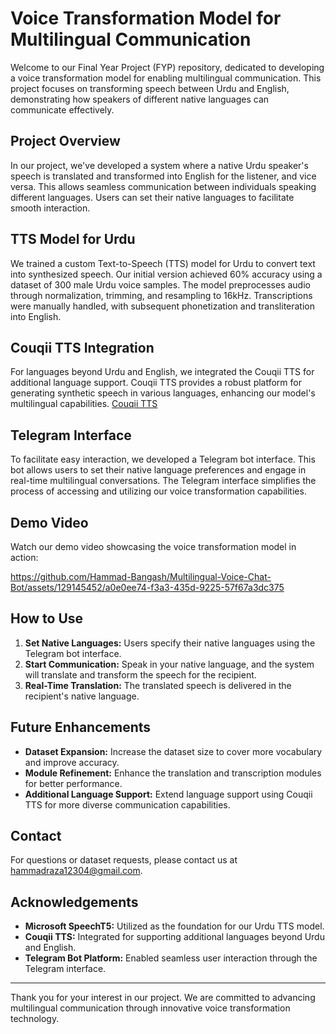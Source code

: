 # Voice Transformation Model for Multilingual Communication

Welcome to our Final Year Project (FYP) repository, dedicated to developing a voice transformation model for enabling multilingual communication. This project focuses on transforming speech between Urdu and English, demonstrating how speakers of different native languages can communicate effectively.

## Project Overview

In our project, we've developed a system where a native Urdu speaker's speech is translated and transformed into English for the listener, and vice versa. This allows seamless communication between individuals speaking different languages. Users can set their native languages to facilitate smooth interaction.

## TTS Model for Urdu

We trained a custom Text-to-Speech (TTS) model for Urdu to convert text into synthesized speech. Our initial version achieved 60% accuracy using a dataset of 300 male Urdu voice samples. The model preprocesses audio through normalization, trimming, and resampling to 16kHz. Transcriptions were manually handled, with subsequent phonetization and transliteration into English.

## Couqii TTS Integration

For languages beyond Urdu and English, we integrated the Couqii TTS for additional language support. Couqii TTS provides a robust platform for generating synthetic speech in various languages, enhancing our model's multilingual capabilities. [Couqii TTS](https://www.couqii.com)

## Telegram Interface

To facilitate easy interaction, we developed a Telegram bot interface. This bot allows users to set their native language preferences and engage in real-time multilingual conversations. The Telegram interface simplifies the process of accessing and utilizing our voice transformation capabilities.

## Demo Video

Watch our demo video showcasing the voice transformation model in action:



https://github.com/Hammad-Bangash/Multilingual-Voice-Chat-Bot/assets/129145452/a0e0ee74-f3a3-435d-9225-57f67a3dc375


## How to Use

1. **Set Native Languages:** Users specify their native languages using the Telegram bot interface.
2. **Start Communication:** Speak in your native language, and the system will translate and transform the speech for the recipient.
3. **Real-Time Translation:** The translated speech is delivered in the recipient's native language.

## Future Enhancements

- **Dataset Expansion:** Increase the dataset size to cover more vocabulary and improve accuracy.
- **Module Refinement:** Enhance the translation and transcription modules for better performance.
- **Additional Language Support:** Extend language support using Couqii TTS for more diverse communication capabilities.

## Contact

For questions or dataset requests, please contact us at [hammadraza12304@gmail.com](mailto:hammadraza12304@gmail.com).

## Acknowledgements

- **Microsoft SpeechT5:** Utilized as the foundation for our Urdu TTS model.
- **Couqii TTS:** Integrated for supporting additional languages beyond Urdu and English.
- **Telegram Bot Platform:** Enabled seamless user interaction through the Telegram interface.

---

Thank you for your interest in our project. We are committed to advancing multilingual communication through innovative voice transformation technology.
